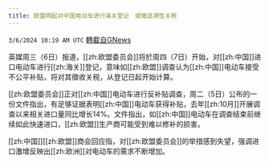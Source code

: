 ```yaml
---
title: 欧盟明起对中国电动车进行海关登记　或徵追溯性关税
---
```

`3/6/2024 10:19 AM UTC` [轉載自GNews](https://gnews.org/articles/2370254)

英媒周三（6日）报道，[[zh:欧盟委员会]]将於周四（7日）开始，对[[zh:中国]]进口电动车进行[[zh:海关]]登记，意味如[[zh:欧盟]]调查认为[[zh:中国]]电动车接受不公平补贴，将对其徵收关税，从登记日起开始计算。

[[zh:欧盟委员会]]正对[[zh:中国]]电动车进行反补贴调查，周二（5日）公布的一份文件指出，有足够证据表明[[zh:中国]]电动车获得补贴，去年[[zh:10月]]开展调查以来相关进口量同比增长14%。文件指出，如[[zh:中国]]电动车在调查结束前继续如此快速进口，[[zh:欧盟]]生产商可能受到难以修补的损害。

[[zh:中国]][[zh:欧盟]]商会回应指，对[[zh:欧盟委员会]]的举措感到失望，强调进口激增反映出[[zh:欧洲]]对电动车的需求不断增加。
